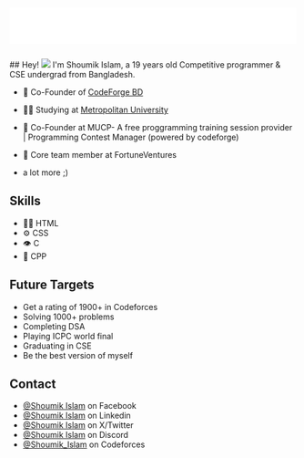 <h1 align="center">
  <img src="shoumik.svg" />
</h1>

<div>
  ## Hey! <img src="https://media.giphy.com/media/hvRJCLFzcasrR4ia7z/giphy.gif" width="28">
  I'm Shoumik Islam, a 19 years old Competitive programmer & CSE undergrad from Bangladesh.
</div>

- 🦔 Co-Founder of [CodeForge BD](https://www.youtube.com/@CodeforgeBD-y3k)

- 👨‍💻 Studying at [Metropolitan University](https://www.metrouni.edu.bd/)

- 🧭 Co-Founder at MUCP- A free proggramming training session provider | Programming Contest Manager (powered by codeforge)

- 👥 Core team member at FortuneVentures 

+ a lot more ;)

## Skills
- 👨‍💻 HTML
- ⚙️ CSS
- 👁️ C
- 💽 CPP

## Future Targets
- Get a rating of 1900+ in Codeforces
- Solving 1000+ problems
- Completing DSA
- Playing ICPC world final
- Graduating in CSE
- Be the best version of myself

## Contact
- [@Shoumik Islam](https://www.facebook.com/shoumik.islam.288681/) on Facebook
- [@Shoumik Islam](https://www.linkedin.com/in/shoumik-islam-bb62b5345/) on Linkedin
- [@Shoumik Islam](https://x.com/bruh___shoumik) on X/Twitter
- [@Shoumik Islam](https://discordapp.com/users/shoumik_islam) on Discord
- [@Shoumik_Islam](https://codeforces.com/profile/Shoumik_Islam) on Codeforces

